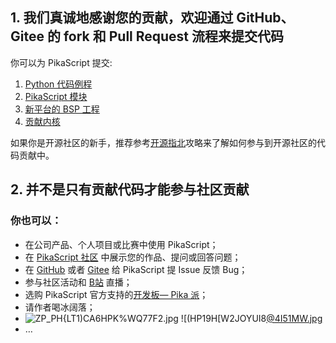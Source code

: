 ## 1. 我们真诚地感谢您的贡献，欢迎通过 GitHub、Gitee 的 fork 和 Pull Request 流程来提交代码
你可以为 PikaScript 提交:

1. [Python 代码例程](https://gitee.com/lyon1998/pikascript/tree/master/examples)
1. [PikaScript 模块](https://www.yuque.com/liang-mltek/pikascript/xq50e1)
1. [新平台的 BSP 工程](https://www.yuque.com/liang-mltek/pikascript/yxf6h8)
1. [贡献内核](https://www.yuque.com/liang-mltek/pikascript/vigtwa)

如果你是开源社区的新手，推荐参考[开源指北](https://gitee.com/opensource-guide/guide/%E7%AC%AC%E4%B8%89%E9%83%A8%E5%88%86%EF%BC%9A%E5%B0%9D%E8%AF%95%E5%8F%82%E4%B8%8E%E5%BC%80%E6%BA%90/%E7%AC%AC%207%20%E5%B0%8F%E8%8A%82%EF%BC%9A%E6%8F%90%E4%BA%A4%E7%AC%AC%E4%B8%80%E4%B8%AA%20Pull%20Request/)攻略来了解如何参与到开源社区的代码贡献中。
## 2. 并不是只有贡献代码才能参与社区贡献
### 你也可以：

- 在公司产品、个人项目或比赛中使用 PikaScript；
- 在 [PikaScript 社区](https://whycan.com/f_55.html) 中展示您的作品、提问或回答问题；
- 在 [GitHub](https://github.com/pikasTech/pikascript) 或者 [Gitee](https://gitee.com/lyon1998/pikascript) 给 PikaScript 提 Issue 反馈 Bug；
- 参与社区活动和 [B站](https://space.bilibili.com/5365336) 直播；
- 选购 PikaScript 官方支持的[开发板— Pika 派](https://item.taobao.com/item.htm?spm=a230r.7195193.1997079397.8.560344bf9htrXT&id=654947372034&abbucket=9)；
- 请作者喝冰阔落；
- ![ZP_PH{LT1)CA6HPK%WQ77F2.jpg](https://cdn.nlark.com/yuque/0/2021/jpeg/22991477/1638662560015-6555610b-8ae4-40b8-a208-ee6ed0cb8f3f.jpeg#clientId=ub976d89d-2180-4&crop=0&crop=0.1925&crop=1&crop=0.8525&from=paste&height=380&id=ud2ea28d3&margin=%5Bobject%20Object%5D&name=ZP_PH%7BLT1%29CA6HPK%25WQ77F2.jpg&originHeight=1680&originWidth=1080&originalType=binary&ratio=1&rotation=0&showTitle=false&size=122572&status=done&style=none&taskId=u864e18e7-bc97-4dd7-a7d6-7863c94dffe&title=&width=243.99769592285156)	![(HP19H[W2JOYUI8[@4I51MW.jpg](https://cdn.nlark.com/yuque/0/2021/jpeg/22991477/1638662569904-7f5bf2e9-9058-446b-8a2c-560acb5c7380.jpeg#clientId=ub976d89d-2180-4&crop=0&crop=0&crop=1&crop=0.8194&from=paste&height=307&id=udbc4a6b1&margin=%5Bobject%20Object%5D&name=%28HP19H%5BW2JOYUI8%5B%404I51MW.jpg&originHeight=1804&originWidth=1315&originalType=binary&ratio=1&rotation=0&showTitle=false&size=119083&status=done&style=none&taskId=udb753dce-b2ef-45e0-8948-facbc0328d8&title=&width=223.99075317382812)
- …
